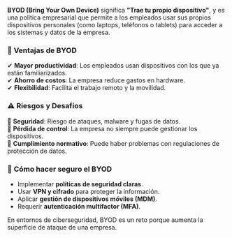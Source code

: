 **BYOD (Bring Your Own Device)** significa **"Trae tu propio dispositivo"**, y es una política empresarial que permite a los empleados usar sus propios dispositivos personales (como laptops, teléfonos o tablets) para acceder a los sistemas y datos de la empresa.

### 📌 **Ventajas de BYOD**

✔ **Mayor productividad**: Los empleados usan dispositivos con los que ya están familiarizados.  
✔ **Ahorro de costos**: La empresa reduce gastos en hardware.  
✔ **Flexibilidad**: Facilita el trabajo remoto y la movilidad.

### ⚠ **Riesgos y Desafíos**

🔴 **Seguridad**: Riesgo de ataques, malware y fugas de datos.  
🔴 **Pérdida de control**: La empresa no siempre puede gestionar los dispositivos.  
🔴 **Cumplimiento normativo**: Puede haber problemas con regulaciones de protección de datos.

### 🔐 **Cómo hacer seguro el BYOD**

- Implementar **políticas de seguridad claras**.
- Usar **VPN y cifrado** para proteger la información.
- Aplicar **gestión de dispositivos móviles (MDM)**.
- Requerir **autenticación multifactor (MFA)**.

En entornos de ciberseguridad, BYOD es un reto porque aumenta la superficie de ataque de una empresa. 